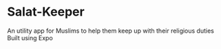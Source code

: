 # Salat-Keeper
An utility app for Muslims to help them keep up with their religious duties
Built using Expo
